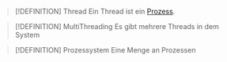 
>[!DEFINITION] Thread
> Ein Thread ist ein [Prozess](Prozess.md).


>[!DEFINITION] MultiThreading
>Es gibt mehrere Threads in dem System


> [!DEFINITION] Prozessystem
> Eine Menge an Prozessen

